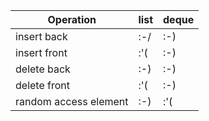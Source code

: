 Operation | list | deque |
--- | --- | --- |
insert back | :-/ | :-) |
insert front | :'( | :-) |
delete back | :-) | :-) |
delete front | :'( | :-) |
random access element | :-) | :'( | 